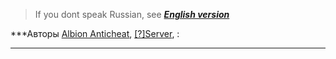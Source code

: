 > If you dont speak Russian, see ***[English version]()***

***Авторы [Albion Anticheat](), [[?]Server](), : 


***
